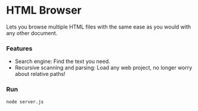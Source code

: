 # HTML Browser

Lets you browse multiple HTML files with the same ease as you would with any other document.

### Features

* Search engine: Find the text you need.
* Recursive scanning and parsing: Load any web project, no longer worry about relative paths!

### Run

`node server.js`
